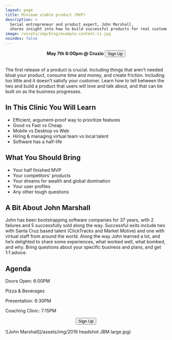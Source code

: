 ```yaml
---
layout: page
title: Minimum viable product (MVP)
description: >
  Serial entrepreneur and product expert, John Marshall,
  shares insight into how to build successful products for real customer problems.
image: /assets/img/blog/example-content-ii.jpg
noindex: false
---
```

 <center>
 <b>May 7th 6:00pm @ Cruzio</b>   <button class="myButton" value ="Sign Up" type="button" onclick="window.location.href='https://www.eventbrite.com/e/minimum-viable-product-mvp-with-john-marshall-tickets-59296497420'">Sign Up</button>
 </center>
<br>

The first release of a product is crucial. Including things that aren’t needed bloat your product,
consume time and money, and create friction. Including too little and it doesn’t satisfy your
customer. Learn how to tell between the two and build a product that users will love and talk about,
and that can be built on as the business progresses.

## In This Clinic You Will Learn

- Efficient, argument-proof way to prioritize features
- Good vs Fast vs Cheap
- Mobile vs Desktop vs Web
- Hiring & managing virtual team vs local talent
- Software has a half-life

## What You Should Bring

- Your half finished MVP
- Your competitors' products
- Your dreams for wealth and global domination
- Your user profiles
- Any other tough questions


## A Bit About John Marshall

John has been bootstrapping software companies for 37 years, with 2 failures and 5 successfully
sold along the way. Successful exits include two with Santa Cruz based talent (ClickTracks and
Market Motive) and one with virtual staff from around the world. Along the way John learned a lot,
and he’s delighted to share some experiences, what worked well, what bombed, and why. Bring
questions about your specific business and plans, and get 1:1 advice.


## Agenda

Doors Open: 6:00PM

Pizza & Beverages

Presentation: 6:30PM

Coaching Clinic: 7:15PM

 <center>
 <button class="myButton" value ="Sign Up" type="button" onclick="window.location.href='https://www.eventbrite.com/e/minimum-viable-product-mvp-with-john-marshall-tickets-59296497420'">Sign Up</button>
 </center>



![John Marshall](/assets/img/2019 headshot JBM large.jpg)
